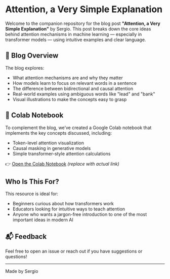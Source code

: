 # Attention, a Very Simple Explanation

Welcome to the companion repository for the blog post **"Attention, a Very Simple Explanation"** by Sergio. This post breaks down the core ideas behind attention mechanisms in machine learning — especially in transformer models — using intuitive examples and clear language.

## 📘 Blog Overview

The blog explores:
- What attention mechanisms are and why they matter
- How models learn to focus on relevant words in a sentence
- The difference between bidirectional and causal attention
- Real-world examples using ambiguous words like "lead" and "bank"
- Visual illustrations to make the concepts easy to grasp

## 🔗 Colab Notebook

To complement the blog, we’ve created a Google Colab notebook that implements the key concepts discussed, including:
- Token-level attention visualization
- Causal masking in generative models
- Simple transformer-style attention calculations

👉 [Open the Colab Notebook](https://github.com/srgdesouza/Blog/blob/89861c76c7b1e68c4d11fef93c605c159cb4f21f/post_01/Blog_Self_Attention_Basic.ipynb) *(replace with actual link)*

##  Who Is This For?

This resource is ideal for:
- Beginners curious about how transformers work
- Educators looking for intuitive ways to teach attention
- Anyone who wants a jargon-free introduction to one of the most important ideas in modern AI

## 📬 Feedback

Feel free to open an issue or reach out if you have suggestions or questions!

---

Made by Sergio
